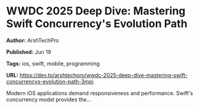 # WWDC 2025 Deep Dive: Mastering Swift Concurrency's Evolution Path

**Author:** ArshTechPro

**Published:** Jun 19

**Tags:** ios, swift, mobile, programming

**URL:** https://dev.to/arshtechpro/wwdc-2025-deep-dive-mastering-swift-concurrencys-evolution-path-3mpj

Modern iOS applications demand responsiveness and performance. Swift's concurrency model provides the...